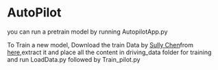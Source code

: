 # AutoPilot

you can run a pretrain model by running AutopilotApp.py


To Train a new model, Download the train Data by [Sully Chen](https://github.com/SullyChen/driving-datasets)from [here](https://drive.google.com/open?id=1PZWa6H0i1PCH9zuYcIh5Ouk_p-9Gh58B),extract it and place all the content in driving_data folder for training and run LoadData.py followed by Train_pilot.py
